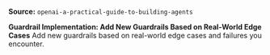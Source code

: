**Source:** `openai-a-practical-guide-to-building-agents`

**Guardrail Implementation: Add New Guardrails Based on Real-World Edge Cases**
Add new guardrails based on real-world edge cases and failures you encounter.
